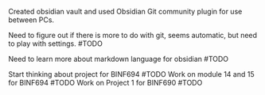 Created obsidian vault and used Obsidian Git community plugin for use between PCs.

Need to figure out if there is more to do with git, seems automatic, but need to play with settings. #TODO

Need to learn more about markdown language for obsidian #TODO 

Start thinking about project for BINF694 #TODO 
Work on module 14 and 15 for BINF694 #TODO 
Work on Project 1 for BINF690 #TODO 
